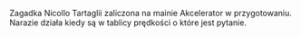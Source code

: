 Zagadka Nicollo Tartaglii zaliczona na mainie
Akcelerator w przygotowaniu. Narazie działa kiedy są w tablicy prędkości o które jest pytanie.
